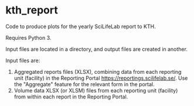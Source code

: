 # kth_report

Code to produce plots for the yearly SciLifeLab report to KTH.

Requires Python 3.

Input files are located in a directory, and output files are created
in another.

Input files are:

1) Aggregated reports files (XLSX), combining data from each reporting
   unit (facility) in the Reporting Portal
   https://reportings.scilifelab.se/. Use the "Aggregate" feature for
   the relevant form in the portal.
2) Volume data XLSX (or XLSM) files from each reporting unit
   (facility) from within each report in the Reporting Portal.
